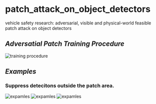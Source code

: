 # patch_attack_on_object_detectors
vehicle safety research: adversarial, visible and physical-world feasible patch attack on object detectors
## *Adversatial Patch Training Procedure*
![training procedure](https://github.com/iaoqian/patch_attack_on_object_detectors/tree/main/IMGS/train_procedure.png)
## *Examples*
### Suppress detecitons outside the patch area.
![expamles](https://github.com/iaoqian/patch_attack_on_object_detectors/tree/main/IMGS/15.png)
![expamles](https://github.com/iaoqian/patch_attack_on_object_detectors/tree/main/IMGS/17.png)
![expamles](https://github.com/iaoqian/patch_attack_on_object_detectors/tree/main/IMGS/19.png)
